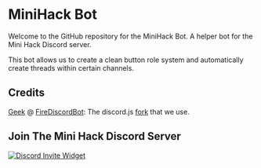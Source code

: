 # MiniHack Bot

Welcome to the GitHub repository for the MiniHack Bot. A helper bot for the Mini Hack Discord server.

This bot allows us to create a clean button role system and automatically create threads within certain channels.

## Credits

[Geek](https://github.com/GamingGeek) @ [FireDiscordBot](https://github.com/): The discord.js [fork](https://github.com/FireDiscordBot/discord.js) that we use.

## Join The Mini Hack Discord Server

[![Discord Invite Widget](https://invidget.switchblade.xyz/x2H7KPMWR2)](https://invidget.switchblade.xyz/x2H7KPMWR2)
